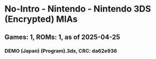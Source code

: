 # No-Intro - Nintendo - Nintendo 3DS (Encrypted) MIAs
## Games: 1, ROMs: 1, as of 2025-04-25

### DEMO (Japan) (Program).3ds, CRC: da62e936
